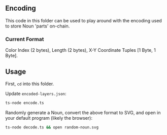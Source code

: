 ## Encoding

This code in this folder can be used to play around with the encoding used to store Noun 'parts' on-chain.

### Current Format

Color Index (2 bytes), Length (2 bytes), X-Y Coordinate Tuples [1 Byte, 1 Byte].

## Usage

First, `cd` into this folder.

Update `encoded-layers.json`:

```sh
ts-node encode.ts
```

Randomly generate a Noun, convert the above format to SVG, and open in your default program (likely the browser):

```sh
ts-node decode.ts && open random-noun.svg
```
